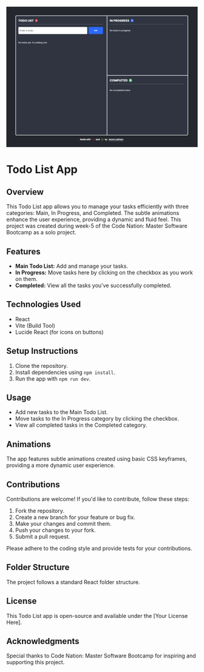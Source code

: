 ![Screenshot](https://github.com/latham91/cn-todolist/blob/main/Screenshot%202024-01-26%20at%2019.41.48.png)

# Todo List App

## Overview
This Todo List app allows you to manage your tasks efficiently with three categories: Main, In Progress, and Completed. The subtle animations enhance the user experience, providing a dynamic and fluid feel. This project was created during week-5 of the Code Nation: Master Software Bootcamp as a solo project.

## Features
- **Main Todo List:** Add and manage your tasks.
- **In Progress:** Move tasks here by clicking on the checkbox as you work on them.
- **Completed:** View all the tasks you've successfully completed.

## Technologies Used
- React
- Vite (Build Tool)
- Lucide React (for icons on buttons)

## Setup Instructions
1. Clone the repository.
2. Install dependencies using `npm install`.
3. Run the app with `npm run dev`.

## Usage
- Add new tasks to the Main Todo List.
- Move tasks to the In Progress category by clicking the checkbox.
- View all completed tasks in the Completed category.

## Animations
The app features subtle animations created using basic CSS keyframes, providing a more dynamic user experience.

## Contributions
Contributions are welcome! If you'd like to contribute, follow these steps:
1. Fork the repository.
2. Create a new branch for your feature or bug fix.
3. Make your changes and commit them.
4. Push your changes to your fork.
5. Submit a pull request.

Please adhere to the coding style and provide tests for your contributions.

## Folder Structure
The project follows a standard React folder structure.

## License
This Todo List app is open-source and available under the [Your License Here].

## Acknowledgments
Special thanks to Code Nation: Master Software Bootcamp for inspiring and supporting this project.

